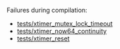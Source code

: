 Failures during compilation:
- [tests/xtimer_mutex_lock_timeout](tests/xtimer_mutex_lock_timeout/compilation.failed)
- [tests/xtimer_now64_continuity](tests/xtimer_now64_continuity/compilation.failed)
- [tests/xtimer_reset](tests/xtimer_reset/compilation.failed)
